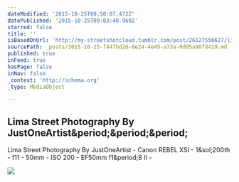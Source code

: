 ```yaml
---
dateModified: '2015-10-25T08:50:07.472Z'
datePublished: '2015-10-25T09:03:48.969Z'
starred: false
title: ''
isBasedOnUrl: 'http://my-streetshotcloud.tumblr.com/post/26127556627/lima-street-photography-by-justoneartist-canon'
sourcePath: _posts/2015-10-25-f447bd26-8e24-4e45-a73a-0d05a90fd419.md
published: true
inFeed: true
hasPage: false
inNav: false
_context: 'http://schema.org'
_type: MediaObject

---
```

<article style=""><h1>Lima Street Photography By JustOneArtist&amp;period;&amp;period;&amp;period;</h1><p>Lima Street Photography By JustOneArtist - Canon REBEL XSI - 1&amp;sol;200th - f11 - 50mm - ISO 200 - EF50mm f1&amp;period;8 II -</p><img src="http://40.media.tumblr.com/tumblr_m6d7yiEekM1rzlmeco1_500.jpg" /></article>